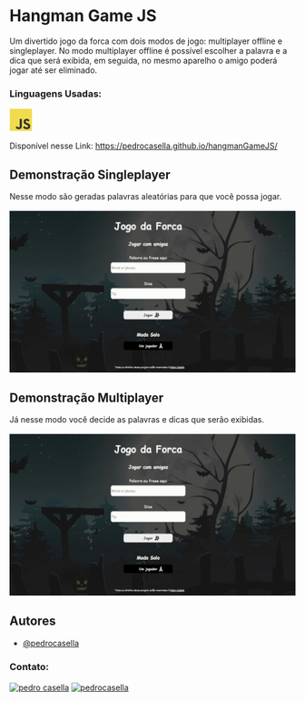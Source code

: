 # Hangman Game JS

Um divertido jogo da forca com dois modos de jogo: multiplayer offline e singleplayer.
No modo multiplayer offline é possível escolher a palavra e a dica que será exibida, em seguida, no mesmo aparelho o amigo poderá jogar até ser eliminado.

<h3 align="left">Linguagens Usadas:</h3>
<p align="left"> <a href="https://developer.mozilla.org/en-US/docs/Web/JavaScript" target="_blank" rel="noreferrer"> <img src="https://raw.githubusercontent.com/devicons/devicon/master/icons/javascript/javascript-original.svg" alt="javascript" width="40" height="40"/> </a> </p>



Disponível nesse Link: https://pedrocasella.github.io/hangmanGameJS/
## Demonstração Singleplayer
Nesse modo são geradas palavras aleatórias para que você possa jogar.<br><br>
![alt text](https://raw.githubusercontent.com/pedrocasella/hangmanGameJS/main/img/solo.gif)

## Demonstração Multiplayer
Já nesse modo você decide as palavras e dicas que serão exibidas.<br><br>
![alt text](https://raw.githubusercontent.com/pedrocasella/hangmanGameJS/main/img/multiplayer.gif)
## Autores

- [@pedrocasella](https://github.com/pedrocasella)

<h3 align="left">Contato:</h3>
<p align="left">
<a href="https://linkedin.com/in/pedrocasella" target="blank"><img align="center" src="https://raw.githubusercontent.com/rahuldkjain/github-profile-readme-generator/master/src/images/icons/Social/linked-in-alt.svg" alt="pedro casella" height="30" width="40" /></a>
<a href="https://instagram.com/pedrocasella_" target="blank"><img align="center" src="https://raw.githubusercontent.com/rahuldkjain/github-profile-readme-generator/master/src/images/icons/Social/instagram.svg" alt="pedrocasella" height="30" width="40" /></a>
</p>
